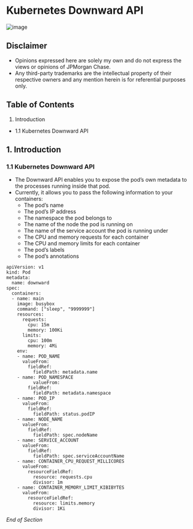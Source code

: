 # Kubernetes Downward API 

![image](https://user-images.githubusercontent.com/18049790/43352583-0b37edda-9269-11e8-9695-1e8de81acb76.png)

## Disclaimer
* Opinions expressed here are solely my own and do not express the views or opinions of JPMorgan Chase.
* Any third-party trademarks are the intellectual property of their respective owners and any mention herein is for referential purposes only. 

## Table of Contents

1. Introduction
* 1.1 Kubernetes Downward API

## 1. Introduction

### 1.1 Kubernetes Downward API
* The Downward API enables you to expose the pod’s own metadata to the processes running inside that pod. 
* Currently, it allows you to pass the following information to your containers:
  * The pod’s name
  * The pod’s IP address
  * The namespace the pod belongs to
  * The name of the node the pod is running on
  * The name of the service account the pod is running under
  * The CPU and memory requests for each container
  * The CPU and memory limits for each container
  * The pod’s labels
  * The pod’s annotations

```
apiVersion: v1
kind: Pod
metadata:
  name: downward
spec:
  containers:
  - name: main
    image: busybox
    command: ["sleep", "9999999"]
    resources:
      requests:
        cpu: 15m
        memory: 100Ki
      limits:
        cpu: 100m
        memory: 4Mi
    env:
    - name: POD_NAME
      valueFrom:                                   
        fieldRef:                                  
          fieldPath: metadata.name                 
    - name: POD_NAMESPACE
          valueFrom:
        fieldRef:
          fieldPath: metadata.namespace
    - name: POD_IP
      valueFrom:
        fieldRef:
          fieldPath: status.podIP
    - name: NODE_NAME
      valueFrom:
        fieldRef:
          fieldPath: spec.nodeName
    - name: SERVICE_ACCOUNT
      valueFrom:
        fieldRef:
          fieldPath: spec.serviceAccountName
    - name: CONTAINER_CPU_REQUEST_MILLICORES
      valueFrom:                                   
        resourceFieldRef:                          
          resource: requests.cpu                   
          divisor: 1m                              
    - name: CONTAINER_MEMORY_LIMIT_KIBIBYTES
      valueFrom:
        resourceFieldRef:
          resource: limits.memory
          divisor: 1Ki
```








*End of Section*
